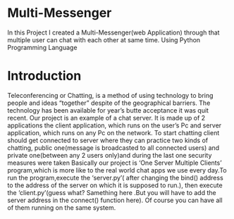 # Multi-Messenger
In this Project I created a Multi-Messenger(web Application) through that multiple user can chat with each other at same time. Using Python Programming Language 

# Introduction
Teleconferencing or Chatting, is a method of using technology to bring
people and ideas “together” despite of the geographical barriers. The
technology has been available for year’s butte acceptance it was quit
recent. Our project is an example of a chat server. It is made up of 2
applications the client application, which runs on the user’s Pc and
server application, which runs on any Pc on the network. To start
chatting client should get connected to server where they can practice
two kinds of chatting, public one(message is broadcasted to all
connected users) and private one(between any 2 users only)and during
the last one security measures were taken
Basically our project is ‘One Server Multiple Clients’ program,which is
more like to the real world chat apps we use every day.To run the program,execute the ‘server.py’( after changing the bind()
address to the address of the server on which it is supposed to run.),
then execute the ‘client.py’(guess what? Samething here .But you will
have to add the server address in the connect() function here).
Of course you can have all of them running on the same system. 
